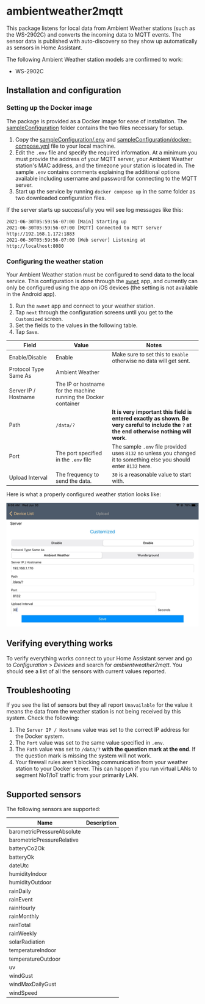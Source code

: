 # ambientweather2mqtt

This package listens for local data from Ambient Weather stations (such as the WS-2902C) and converts the incoming data to MQTT events. The sensor data is published with auto-discovery so they show up automatically as sensors in Home Assistant.

The following Ambient Weather station models are confirmed to work:

- WS-2902C

## Installation and configuration

### Setting up the Docker image

The package is provided as a Docker image for ease of installation. The
[sampleConfiguration](sampleConfiguration/) folder contains the two files necessary
for setup.

1. Copy the [sampleConfiguration/.env](sampleConfiguration/.env) and
   [sampleConfiguration/docker-compose.yml](sampleConfiguration/docker-compose.yml)
   file to your local machine.
2. Edit the `.env` file and specify the required information. At a minimum you
   must provide the address of your MQTT server, your Ambient Weather station's MAC
   address, and the timezone your station is located in. The sample `.env` contains
   comments explaining the additional options available including username and password for connecting to the MQTT server.
3. Start up the service by running `docker compose up` in the same folder as two downloaded configuration files.

If the server starts up successfully you will see log messages like this:

```console
2021-06-30T05:59:56-07:00 [Main] Starting up
2021-06-30T05:59:56-07:00 [MQTT] Connected to MQTT server http://192.168.1.172:1883
2021-06-30T05:59:56-07:00 [Web server] Listening at http://localhost:8080
```

### Configuring the weather station

Your Ambient Weather station must be configured to send data to the local service. This configuration is done through the [`awnet`](https://apps.apple.com/us/app/awnet/id1341994564) app, and currently can only be configured using the app on iOS devices (the setting is not available in the Android app).

1. Run the `awnet` app and connect to your weather station.
2. Tap `next` through the configuration screens until you get to the `Customized`
   screen.
3. Set the fields to the values in the following table.
4. Tap `Save`.

| Field                 | Value                                                           | Notes                                                                                                                                       |
| --------------------- | --------------------------------------------------------------- | ------------------------------------------------------------------------------------------------------------------------------------------- |
| Enable/Disable        | Enable                                                          | Make sure to set this to `Enable` otherwise no data will get sent.                                                                          |
| Protocol Type Same As | Ambient Weather                                                 |                                                                                                                                             |
| Server IP / Hostname  | The IP or hostname for the machine running the Docker container |                                                                                                                                             |
| Path                  | `/data/?`                                                       | **It is very important this field is entered exactly as shown. Be very careful to include the `?` at the end otherwise nothing will work.** |
| Port                  | The port specified in the `.env` file                           | The sample `.env` file provided uses `8132` so unless you changed it to something else you should enter `8132` here.                        |
| Upload Interval       | The frequency to send the data.                                 | `30` is a reasonable value to start with.                                                                                                   |

Here is what a properly configured weather station looks like:

![Screenshot of the awnet app showing the fields filled in as described in the previous table](docs/awnet_settings.jpg)

## Verifying everything works

To verify everything works connect to your Home Assistant server and go to
_Configuration_ > _Devices_ and search for _ambientweather2mqtt_. You should
see a list of all the sensors with current values reported.

## Troubleshooting

If you see the list of sensors but they all report `Unavailable` for the value it
means the data from the weather station is not being received by this system.
Check the following:

1. The `Server IP / Hostname` value was set to the correct IP address for the Docker
   system.
2. The `Port` value was set to the same value specified in `.env`.
3. The `Path` value was set to `/data/?` **with the question mark at the end**. If the question mark is missing the system will not work.
4. Your firewall rules aren't blocking communication from your weather station
   to your Docker server. This can happen if you run virtual LANs to segment NoT/IoT
   traffic from your primarily LAN.

## Supported sensors

The following sensors are supported:

| Name                       | Description |
| -------------------------- | ----------- |
| barometricPressureAbsolute |             |
| barometricPressureRelative |             |
| batteryCo2Ok               |             |
| batteryOk                  |             |
| dateUtc                    |             |
| humidityIndoor             |             |
| humidityOutdoor            |             |
| rainDaily                  |             |
| rainEvent                  |             |
| rainHourly                 |             |
| rainMonthly                |             |
| rainTotal                  |             |
| rainWeekly                 |             |
| solarRadiation             |             |
| temperatureIndoor          |             |
| temperatureOutdoor         |             |
| uv                         |             |
| windGust                   |             |
| windMaxDailyGust           |             |
| windSpeed                  |             |
